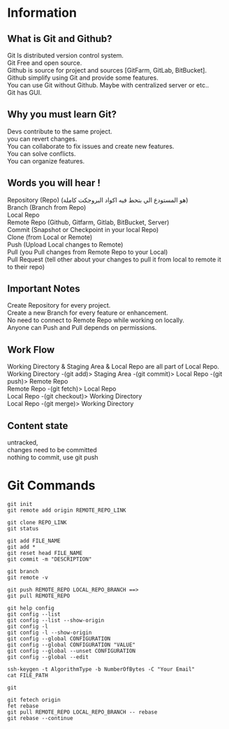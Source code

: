 # Information
## What is Git and Github?
Git Is distributed version control system.\
Git Free and open source.\
Github is source for project and sources [GitFarm, GitLab, BitBucket].\
Github simplify using Git and provide some features.\
You can use Git without Github. Maybe with centralized server or etc..\
Git has GUI.

## Why you must learn Git?
Devs contribute to the same project.\
you can revert changes.\
You can collaborate to fix issues and create new features.\
You can solve conflicts.\
You can organize features.

## Words you will hear !
Repository (Repo) (هو المستودع الي بتحط فيه اكواد البروجكت كاملة)\
Branch (Branch from Repo)\
Local Repo\
Remote Repo (Github, Gitfarm, Gitlab, BitBucket, Server)\
Commit (Snapshot or Checkpoint in your local Repo)\
Clone (from Local or Remote)\
Push (Upload Local changes to Remote)\
Pull (you Pull changes from Remote Repo to your Local)\
Pull Request (tell other about your changes to pull it from local to remote it to their repo)

## Important Notes
Create Repository for every project.\
Create a new Branch for every feature or enhancement.\
No need to connect to Remote Repo while working on locally.\
Anyone can Push and Pull depends on permissions.

## Work Flow
Working Directory & Staging Area & Local Repo are all part of Local Repo.\
Working Directory -(git add)> Staging Area -(git commit)> Local Repo -(git push)> Remote Repo\
Remote Repo -(git fetch)> Local Repo\
Local Repo -(git checkout)> Working Directory\
Local Repo -(git merge)> Working Directory

## Content state
untracked,\
changes need to be committed\
nothing to commit, use git push

# Git Commands
```
git init
git remote add origin REMOTE_REPO_LINK

git clone REPO_LINK
git status

git add FILE_NAME
git add *
git reset head FILE_NAME
git commit -m "DESCRIPTION"

git branch
git remote -v

git push REMOTE_REPO LOCAL_REPO_BRANCH ==> 
git pull REMOTE_REPO

git help config
git config --list
git config --list --show-origin
git config -l
git config -l --show-origin
git config --global CONFIGURATION
git config --global CONFIGURATION "VALUE"
git config --global --unset CONFIGURATION
git config --global --edit

ssh-keygen -t AlgorithmType -b NumberOfBytes -C "Your Email"
cat FILE_PATH

git
```
```
git fetech origin
fet rebase
git pull REMOTE_REPO LOCAL_REPO_BRANCH -- rebase
git rebase --continue
```
